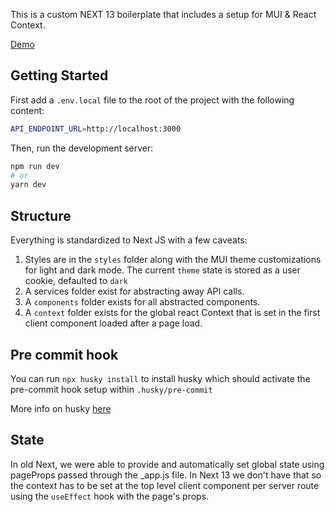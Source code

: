 This is a custom NEXT 13 boilerplate that includes a setup for MUI & React Context.

[Demo](https://next-mui-context-bp.vercel.app/)

## Getting Started

First add a `.env.local` file to the root of the project with the following content:

```bash
API_ENDPOINT_URL=http://localhost:3000
```

Then, run the development server:

```bash
npm run dev
# or
yarn dev
```

## Structure

Everything is standardized to Next JS with a few caveats:

1. Styles are in the `styles` folder along with the MUI theme customizations for light and dark mode. The current `theme` state is stored as a user cookie, defaulted to `dark`
2. A services folder exist for abstracting away API calls.
3. A `components` folder exists for all abstracted components.
4. A `context` folder exists for the global react Context that is set in the first client component loaded after a page load.

## Pre commit hook

You can run `npx husky install` to install husky which should activate the pre-commit hook setup within `.husky/pre-commit`

More info on husky [here](https://typicode.github.io/husky/#/)

## State

In old Next, we were able to provide and automatically set global state using pageProps passed through the \_app.js file. In Next 13 we don't have that so the context has to be set at the top level client component per server route using the `useEffect` hook with the page's props.
